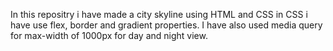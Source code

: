 In this repositry i have made a city skyline using HTML and CSS in CSS i have use flex, border and gradient properties.
I have also used media query for max-width of 1000px for day and night view.
